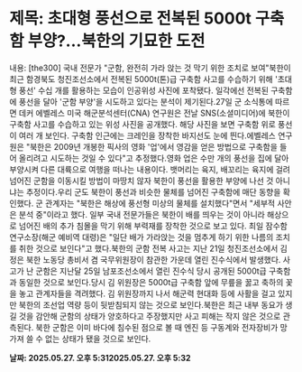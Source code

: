 # **제목: 초대형 풍선으로 전복된 5000t 구축함 부양?…북한의 기묘한 도전**

  내용: [the300] 국내 전문가 "군함, 완전히 가라 앉는 것 막기 위한 조치로 보여"북한이 최근 함경북도 청진조선소에서 전복된 5000t(톤)급 구축함 사고를 수습하기 위해 '초대형 풍선' 수십 개를 활용하는 모습이 인공위성 사진에 포착됐다. 일각에선 전복된 구축함에 풍선을 달아 '군함 부양'을 시도하고 있다는 분석이 제기된다.27일 군 소식통에 따르면 데커 에벨레스 미국 해군분석센터(CNA) 연구원은 전날 SNS(소셜미디어)에 북한이 구축함 사고를 수습하고 있는 위성 사진을 공개했다. 해당 사진을 보면 구축함 위로 풍선이 여러 개 보인다. 구축함 인근에는 크레인을 장착한 바지선도 눈에 띈다.에벨레스 연구원은 "북한은 2009년 개봉한 픽사의 영화 '업'에서 영감을 얻은 방법으로 구축함을 들어 올리려고 시도하는 것일 수 있다"고 추정했다.영화 업은 수만 개의 풍선을 집에 달아 부양시켜 다른 대륙으로 여행을 떠나는 내용이다. 뱃머리는 육지, 배꼬리는 육지에 걸려 넘어진 군함을 이동시킬 방법이 마땅치 않자 북한이 풍선을 활용한 부양에 나선 것 아니냐는 추정이다.우리 군도 북한이 풍선과 비슷한 물체를 넘어진 구축함에 매단 동향을 확인했다. 군 관계자는 "북한은 해상에 풍선형 미상의 물체를 설치했다"면서 "세부적 사안은 분석 중"이라고 했다. 일부 국내 전문가들은 북한이 배를 띄우는 것이 아니라 해상으로 넘어진 배의 추가 침몰을 막기 위해 부력재를 장착한 것으로 보고 있다. 최일 잠수함연구소장(해군 예비역 대령)은 "일단 배가 가라앉는 것을 멈추게 하기 위한 나름의 조치를 취한 것으로 보인다"고 했다.북한의 군함 전복 사고는 지난 21일 청진조선소에서 김정은 북한 노동당 총비서 겸 국무위원장이 참관한 가운데 열린 진수식에서 발생했다. 사고가 난 군함은 지난달 25일 남포조선소에서 열린 진수식 당시 공개된 5000t급 구축함과 동일한 것으로 보인다.당시 김 위원장은 5000t급 구축함 앞에 무릎을 꿇고 축하의 꽃을 놓고 관계자들을 격려했다. 김 위원장까지 나서 해군력 현대화 등에 사활을 걸고 있지만 북한의 조선업 역량 등이 뒷받침되지 않는 것으로 보인다.북한은 최근 내부 동요가 생길 것을 감안해 군함의 상태가 양호하다고 주장했지만 사고 피해는 작지 않은 것으로 관측된다. 북한 군함은 이미 바다에 침수된 점으로 볼 때 엔진 등 구동계와 전자장비가 망가져 쓸 수 없는 상태가 됐을 것으로 보인다.

  **날짜: 2025.05.27. 오후 5:312025.05.27. 오후 5:32**